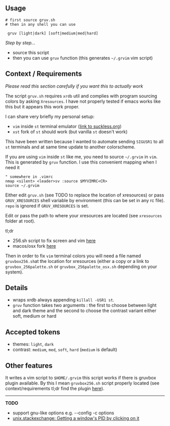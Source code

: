 Usage
-----

```
# first source gruv.sh
# then in any shell you can use

 gruv [light|dark] [soft|medium|med|hard]
```

_Step by step..._
- source this script
- then you can use `gruv` function (this generates `~/.grvim` vim script)


Context / Requirements
----------------------

_Please read this section carefully if you want this to actually work_

The script `gruv.sh` requires `xrdb` util and complies with program sourcing
colors by asking `Xresources`. I have not properly tested if emacs works like
this but it appears this work proper.

I can share very briefly my personal setup:
- `vim` inside `st` terminal emulator ([link to suckless.org][1])
- `xst` fork of `st` should work (but vanilla `st` doesn't work)

[1]: https://st.suckless.org

This have been written because I wanted to automate sending `SIGUSR1` to
all `st` terminals and at same time update to another colorscheme.

If you are using `vim` inside `st` like me, you need to source `~/.grvim` in
`vim`. This is generated by `gruv` function. I use this convenient mapping when
I need it
```
" somewhere in .vimrc
nmap <silent> <leader>sv :source $MYVIMRC<CR>
source ~/.grvim
```

Either edit `gruv.sh` (see TODO to replace the location of xresources) or
pass `GRUV_XRESOURCES` shell variable by environment
(this can be set in any rc file).
`repo` is ignored if `GRUV_XRESOURCES` is set.

Edit or pass the path to where your xresources are located
(see `xresources` folder at root).

tl;dr
- 256.sh script to fix screen and vim [here][2]
- macos/osx fork [here][3]

[2]: https://github.com/morhetz/gruvbox/blob/master/gruvbox_256palette.sh
[3]: https://github.com/morhetz/gruvbox/blob/master/gruvbox_256palette_osx.sh

Then in order to fix `vim` terminal colors you will need a file named
`gruvbox256.sh`at the location for xresources
(either a copy or a link to `gruvbox_256palette.sh` or
`gruvbox_256palette_osx.sh` depending on your system).

Details
-------

- wraps xrdb always appending `killall -USR1 st`.
- `gruv` function takes two arguments : the first to choose
  between light and dark theme and the second to choose the
  contrast variant either soft, medium or hard

Accepted tokens
---------------

- themes: `light`, `dark`  
- contrast: `medium`, `med`, `soft`, `hard` (`medium` is default)

Other features
--------------

It writes a vim script to `$HOME/.grvim` this script works if
there is gruvbox plugin available. By this I mean `gruvbox256.sh` script
properly located
(see context/requirements tl;dr find the plugin [here][4]).

[4]: https://github.com/morhetz/gruvbox

--------------------------------------------------------------------------------
__TODO__
* support gnu-like options
e.g. --config -c options
* [unix.stackexchange: Getting a window's PID by clicking on it](https://unix.stackexchange.com/questions/19161/getting-a-windows-pid-by-clicking-on-it?utm_medium=organic&utm_source=google_rich_qa&utm_campaign=google_rich_qa)
